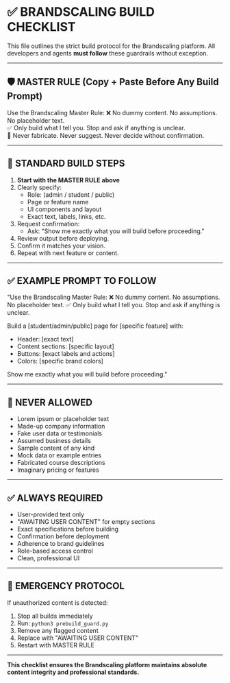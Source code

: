 # ✅ BRANDSCALING BUILD CHECKLIST

This file outlines the strict build protocol for the Brandscaling platform. All developers and agents **must follow** these guardrails without exception.

---

## 🛡️ MASTER RULE (Copy + Paste Before Any Build Prompt)

Use the Brandscaling Master Rule:
❌ No dummy content. No assumptions. No placeholder text.  
✅ Only build what I tell you. Stop and ask if anything is unclear.  
🚫 Never fabricate. Never suggest. Never decide without confirmation.

---

## 🔁 STANDARD BUILD STEPS

1. **Start with the MASTER RULE above**
2. Clearly specify:
   - Role: (admin / student / public)
   - Page or feature name
   - UI components and layout
   - Exact text, labels, links, etc.
3. Request confirmation:
   - Ask: "Show me exactly what you will build before proceeding."
4. Review output before deploying.
5. Confirm it matches your vision.
6. Repeat with next feature or content.

---

## ✅ EXAMPLE PROMPT TO FOLLOW

"Use the Brandscaling Master Rule:
❌ No dummy content. No assumptions. No placeholder text.
✅ Only build what I tell you. Stop and ask if anything is unclear.

Build a [student/admin/public] page for [specific feature] with:
- Header: [exact text]
- Content sections: [specific layout]
- Buttons: [exact labels and actions]
- Colors: [specific brand colors]

Show me exactly what you will build before proceeding."

---

## 🚫 NEVER ALLOWED

- Lorem ipsum or placeholder text
- Made-up company information
- Fake user data or testimonials
- Assumed business details
- Sample content of any kind
- Mock data or example entries
- Fabricated course descriptions
- Imaginary pricing or features

---

## ✅ ALWAYS REQUIRED

- User-provided text only
- "AWAITING USER CONTENT" for empty sections
- Exact specifications before building
- Confirmation before deployment
- Adherence to brand guidelines
- Role-based access control
- Clean, professional UI

---

## 🔧 EMERGENCY PROTOCOL

If unauthorized content is detected:
1. Stop all builds immediately
2. Run: `python3 prebuild_guard.py`
3. Remove any flagged content
4. Replace with "AWAITING USER CONTENT"
5. Restart with MASTER RULE

---

**This checklist ensures the Brandscaling platform maintains absolute content integrity and professional standards.**
